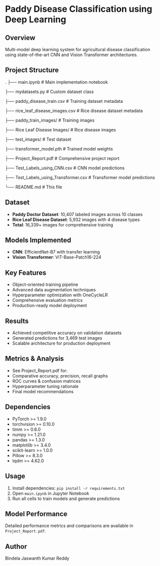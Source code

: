 # Paddy Disease Classification using Deep Learning

## Overview
Multi-model deep learning system for agricultural disease classification using state-of-the-art CNN and Vision Transformer architectures.

## Project Structure
.
├── main.ipynb                    # Main implementation notebook


├── mydatasets.py                 # Custom dataset class


├── paddy_disease_train.csv       # Training dataset metadata


├── rice_leaf_disease_images.csv  # Rice disease dataset metadata


├── paddy_train_images/           # Training images


├── Rice Leaf Disease Images/     # Rice disease images


├── test_images/                  # Test dataset


├── transformer_model.pth         # Trained model weights


├── Project_Report.pdf            # Comprehensive project report


├── Test_Labels_using_CNN.csv     # CNN model predictions


├── Test_Labels_using_Transformer.csv # Transformer model predictions


└── README.md                     # This file

## Dataset
- **Paddy Doctor Dataset**: 10,407 labeled images across 10 classes
- **Rice Leaf Disease Dataset**: 5,932 images with 4 disease types
- **Total**: 16,339+ images for comprehensive training

## Models Implemented
- **CNN**: EfficientNet-B7 with transfer learning
- **Vision Transformer**: ViT-Base-Patch16-224

## Key Features
- Object-oriented training pipeline
- Advanced data augmentation techniques
- Hyperparameter optimization with OneCycleLR
- Comprehensive evaluation metrics
- Production-ready model deployment

## Results
- Achieved competitive accuracy on validation datasets
- Generated predictions for 3,469 test images
- Scalable architecture for production deployment

## Metrics & Analysis
- See Project_Report.pdf for:
- Comparative accuracy, precision, recall graphs
- ROC curves & confusion matrices
- Hyperparameter tuning rationale
- Final model recommendations

## Dependencies
- PyTorch >= 1.9.0
- torchvision >= 0.10.0
- timm >= 0.6.0
- numpy >= 1.21.0
- pandas >= 1.3.0
- matplotlib >= 3.4.0
- scikit-learn >= 1.0.0
- Pillow >= 8.3.0
- tqdm >= 4.62.0

## Usage
1. Install dependencies: `pip install -r requirements.txt`
2. Open `main.ipynb` in Jupyter Notebook
3. Run all cells to train models and generate predictions

## Model Performance
Detailed performance metrics and comparisons are available in `Project_Report.pdf`.

## Author
Bindela Jaswanth Kumar Reddy

